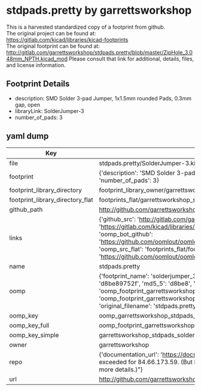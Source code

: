 # stdpads.pretty by garrettsworkshop  
This is a harvested standardized copy of a footprint from github.  
The original project can be found at:  
https://gitlab.com/kicad/libraries/kicad-footprints  
The original footprint can be found at:
http://gitlab.com/garrettsworkshop/stdpads.pretty/blob/master/ZipHole_3.048mm_NPTH.kicad_mod
Please consult that link for additional, details, files, and license information.  
## Footprint Details
* description: SMD Solder 3-pad Jumper, 1x1.5mm rounded Pads, 0.3mm gap, open  
* libraryLink: SolderJumper-3  
* number_of_pads: 3  
## yaml dump  
| Key | Value |  
| --- | --- |  
| file | stdpads.pretty/SolderJumper-3.kicad_mod |  
| footprint | {'description': 'SMD Solder 3-pad Jumper, 1x1.5mm rounded Pads, 0.3mm gap, open', 'libraryLink': 'SolderJumper-3', 'number_of_pads': 3} |  
| footprint_library_directory | footprint_library_owner/garrettsworkshop_stdpads.pretty |  
| footprint_library_directory_flat | footprints_flat/garrettsworkshop_stdpads_solderjumper_3/working |  
| github_path | http://github.com/garrettsworkshop/stdpads.pretty/blob/master/SolderJumper-3.kicad_mod |  
| links | {'github_src': 'http://gitlab.com/garrettsworkshop/stdpads.pretty/blob/master/ZipHole_3.048mm_NPTH.kicad_mod', 'github_src_repo': 'https://gitlab.com/kicad/libraries/kicad-footprints', 'oomp_bot': 'footprints/garrettsworkshop_stdpads_solderjumper_3/working', 'oomp_bot_github': 'https://github.com/oomlout/oomlout_oomp_footprint_bot/tree/main/footprints/garrettsworkshop_stdpads_solderjumper_3/working', 'oomp_src_flat': 'footprints_flat/footprints_flat/garrettsworkshop_stdpads_solderjumper_3/working', 'oomp_src_flat_github': 'https://github.com/oomlout/oomlout_oomp_footprint_src/tree/main/footprints_flat/garrettsworkshop_stdpads_solderjumper_3/working'} |  
| name | stdpads.pretty |  
| oomp | {'footprint_name': 'solderjumper_3', 'library_name': 'stdpads', 'md5': 'd8be89752fb162534ac6f22eab3cd0c0', 'md5_10': 'd8be89752f', 'md5_5': 'd8be8', 'md5_6': 'd8be89', 'oomp_key': 'oomp_garrettsworkshop_stdpads_solderjumper_3', 'oomp_key_extra': 'oomp_footprint_garrettsworkshop_stdpads_solderjumper_3', 'oomp_key_full': 'oomp_footprint_garrettsworkshop_stdpads_solderjumper_3_d8be89', 'oomp_key_simple': 'garrettsworkshop_stdpads_solderjumper_3', 'original_filename': 'stdpads.pretty/SolderJumper-3.kicad_mod', 'owner_name': 'garrettsworkshop'} |  
| oomp_key | oomp_garrettsworkshop_stdpads_solderjumper_3 |  
| oomp_key_full | oomp_footprint_garrettsworkshop_stdpads_solderjumper_3 |  
| oomp_key_simple | garrettsworkshop_stdpads_solderjumper_3 |  
| owner | garrettsworkshop |  
| repo | {'documentation_url': 'https://docs.github.com/rest/overview/resources-in-the-rest-api#rate-limiting', 'message': "API rate limit exceeded for 84.66.173.59. (But here's the good news: Authenticated requests get a higher rate limit. Check out the documentation for more details.)"} |  
| url | http://github.com/garrettsworkshop/stdpads.pretty |  

